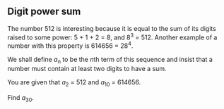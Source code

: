 ## Digit power sum

The number 512 is interesting because it is equal to the sum of its digits raised to some power: 5 + 1 + 2 = 8, and 8<sup>3</sup> = 512. Another example of a number with this property is 614656 = 28<sup>4</sup>.

We shall define <i>a</i><sub>n</sub> to be the <i>n</i>th term of this sequence and insist that a number must contain at least two digits to have a sum.

You are given that <i>a</i><sub>2</sub> = 512 and <i>a</i><sub>10</sub> = 614656.

Find <i>a</i><sub>30</sub>.
